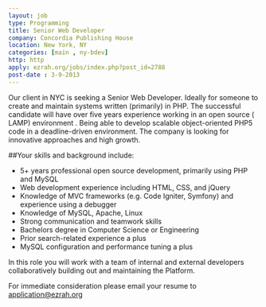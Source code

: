 ```yaml
---
layout: job
type: Programming
title: Senior Web Developer
company: Concordia Publishing House
location: New York, NY
categories: [main , ny-bdev]
http: http
apply: ezrah.org/jobs/index.php?post_id=2788
post-date : 3-9-2013
---
```


Our client in NYC is seeking a Senior Web Developer.  Ideally for someone to create and maintain systems written (primarily) in PHP.   The successful candidate will have over five years experience working in an open source ( LAMP) environment .  Being able to develop scalable object-oriented PHP5 code in a deadline-driven environment. The company is looking for innovative approaches and high growth.

##Your skills and background include:

* 5+ years professional open source development, primarily using PHP and MySQL
* Web development experience including HTML, CSS, and jQuery
* Knowledge of MVC frameworks (e.g. Code Igniter, Symfony) and experience using a debugger
* Knowledge of MySQL, Apache, Linux
* Strong communication and teamwork skills
* Bachelors degree in Computer Science or Engineering
* Prior search-related experience a plus
* MySQL configuration and performance tuning a plus

In this role you will work with a team of internal and external developers collaboratively building out and maintaining the Platform.

For immediate consideration please email your resume to application@ezrah.org